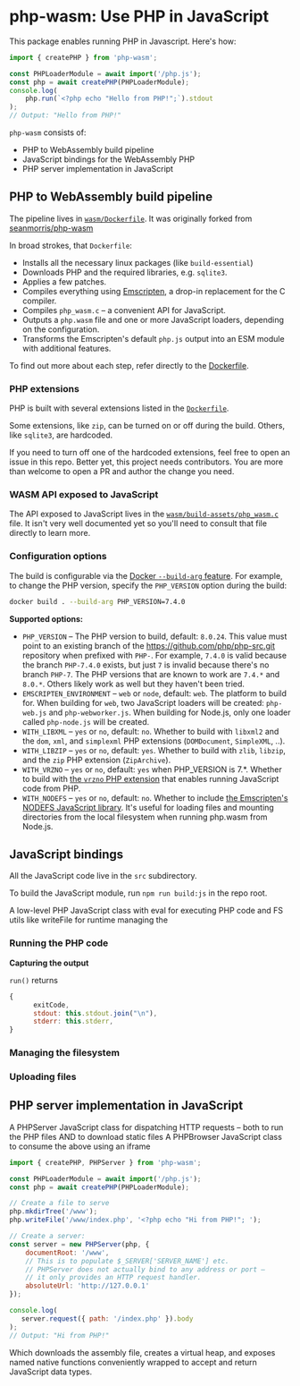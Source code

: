 # php-wasm: Use PHP in JavaScript

This package enables running PHP in Javascript. Here's how:

```js
import { createPHP } from 'php-wasm';

const PHPLoaderModule = await import('/php.js');
const php = await createPHP(PHPLoaderModule);
console.log(
    php.run(`<?php echo "Hello from PHP!";`).stdout
);
// Output: "Hello from PHP!"
```

`php-wasm` consists of:

* PHP to WebAssembly build pipeline 
* JavaScript bindings for the WebAssembly PHP
* PHP server implementation in JavaScript

## PHP to WebAssembly build pipeline

The pipeline lives in [`wasm/Dockerfile`](https://github.com/WordPress/wordpress-wasm/blob/trunk/packages/php-wasm/wasm/Dockerfile). It was originally forked from [seanmorris/php-wasm](https://github.com/seanmorris/php-wasm)

In broad strokes, that `Dockerfile`:

* Installs all the necessary linux packages (like `build-essential`)
* Downloads PHP and the required libraries, e.g. `sqlite3`.
* Applies a few patches.
* Compiles everything using [Emscripten](https://emscripten.org/), a drop-in replacement for the C compiler.
* Compiles `php_wasm.c` – a convenient API for JavaScript.
* Outputs a `php.wasm` file and one or more JavaScript loaders, depending on the configuration.
* Transforms the Emscripten's default `php.js` output into an ESM module with additional features.

To find out more about each step, refer directly to the [Dockerfile](https://github.com/WordPress/wordpress-wasm/blob/trunk/packages/php-wasm/wasm/Dockerfile).

### PHP extensions

PHP is built with several extensions listed in the [`Dockerfile`](https://github.com/WordPress/wordpress-wasm/blob/trunk/packages/php-wasm/wasm/Dockerfile).

Some extensions, like `zip`, can be turned on or off during the build. Others, like `sqlite3`, are hardcoded. 

If you need to turn off one of the hardcoded extensions, feel free to open an issue in this repo. Better yet, this project needs contributors. You are more than welcome to open a PR and author the change you need.

### WASM API exposed to JavaScript

The API exposed to JavaScript lives in the [`wasm/build-assets/php_wasm.c`](https://github.com/WordPress/wordpress-wasm/blob/trunk/packages/php-wasm/wasm/build-assets/php_wasm.c) file. It isn't very well documented yet so you'll need to consult that file directly to learn more.

<!-- TODO document it there and include the reference here -->

### Configuration options

The build is configurable via the [Docker `--build-arg` feature](https://docs.docker.com/engine/reference/commandline/build/#set-build-time-variables---build-arg). For example, to change the PHP version, specify the `PHP_VERSION` option during the build:

```sh
docker build . --build-arg PHP_VERSION=7.4.0
```

**Supported options:**

* `PHP_VERSION` – The PHP version to build, default: `8.0.24`. This value must point to an existing branch of the https://github.com/php/php-src.git repository when prefixed with `PHP-`. For example, `7.4.0` is valid because the branch `PHP-7.4.0` exists, but just `7` is invalid because there's no branch `PHP-7`. The PHP versions that are known to work are `7.4.*` and `8.0.*`. Others likely work as well but they haven't been tried.
* `EMSCRIPTEN_ENVIRONMENT` – `web` or `node`, default: `web`. The platform to build for. When building for `web`, two JavaScript loaders will be created: `php-web.js` and `php-webworker.js`. When building for Node.js, only one loader called `php-node.js` will be created.
* `WITH_LIBXML` – `yes` or `no`, default: `no`. Whether to build with `libxml2` and the `dom`, `xml`, and `simplexml` PHP extensions (`DOMDocument`, `SimpleXML`, ..).
* `WITH_LIBZIP` – `yes` or `no`, default: `yes`. Whether to build with `zlib`, `libzip`, and the `zip` PHP extension (`ZipArchive`).
* `WITH_VRZNO` – `yes` or `no`, default: `yes` when PHP_VERSION is 7.*. Whether to build with [the `vrzno` PHP extension](https://github.com/seanmorris/vrzno/fork) that enables running JavaScript code from PHP.
* `WITH_NODEFS` – `yes` or `no`, default: `no`. Whether to include [the Emscripten's NODEFS JavaScript library](https://emscripten.org/docs/api_reference/Filesystem-API.html#filesystem-api-nodefs). It's useful for loading files and mounting directories from the local filesystem when running php.wasm from Node.js.


## JavaScript bindings

All the JavaScript code live in the `src` subdirectory.

To build the JavaScript module, run `npm run build:js` in the repo root.

A low-level PHP JavaScript class with eval for executing PHP code and FS utils like writeFile for runtime managing the

### Running the PHP code


**Capturing the output**

`run()` returns
```js
{
      exitCode,
      stdout: this.stdout.join("\n"),
      stderr: this.stderr,
}
```

### Managing the filesystem

### Uploading files

## PHP server implementation in JavaScript

A PHPServer JavaScript class for dispatching HTTP requests – both to run the PHP files AND to download static files
A PHPBrowser JavaScript class to consume the above using an iframe


```js
import { createPHP, PHPServer } from 'php-wasm';

const PHPLoaderModule = await import('/php.js');
const php = await createPHP(PHPLoaderModule);

// Create a file to serve
php.mkdirTree('/www');
php.writeFile('/www/index.php', '<?php echo "Hi from PHP!"; ');

// Create a server:
const server = new PHPServer(php, {
    documentRoot: '/www',
    // This is to populate $_SERVER['SERVER_NAME'] etc.
    // PHPServer does not actually bind to any address or port –
    // it only provides an HTTP request handler.
    absoluteUrl: 'http://127.0.0.1'
});

console.log(
   server.request({ path: '/index.php' }).body
);
// Output: "Hi from PHP!"
```

Which downloads the assembly file, creates a virtual heap, and exposes named native functions conveniently wrapped to accept and return JavaScript data types.
